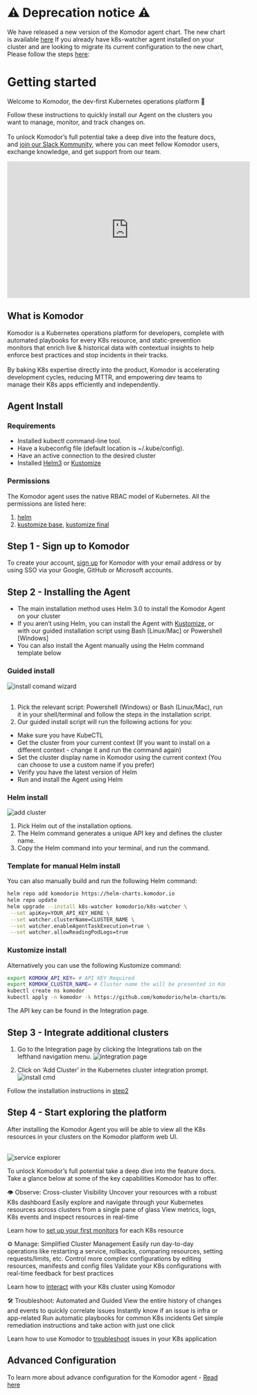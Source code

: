 
# ⚠️ Deprecation notice ⚠️
We have released a new version of the Komodor agent chart. The new chart is available [here](https://github.com/komodorio/helm-charts/tree/master/charts/komodor-agent)
If you already have k8s-watcher agent installed on your cluster and are looking to migrate its current configuration to the new chart, Please follow the steps [here](./Migrating-From-K8s-watcher-to-komodor-agent-Chart.md):

# Getting started

Welcome to Komodor, the dev-first Kubernetes operations platform 👋

Follow these instructions to quickly install our Agent on the clusters you want to manage, monitor, and track changes on. 
<br /><br />To unlock Komodor’s full potential take a deep dive into the feature docs, and [join our Slack Kommunity](https://join.slack.com/t/komodorkommunity/shared_invite/zt-1lz4cme86-2zIKTRtTFnzL_UNxaUS9yw), where you can meet fellow Komodor users, exchange knowledge, and get support from our team.

<iframe width="560" height="315"
src="https://www.youtube.com/embed/StFiQtH8L8Q" 
frameborder="0" 
allow="accelerometer; autoplay; encrypted-media; gyroscope; picture-in-picture" 
allowfullscreen></iframe>



## What is Komodor

Komodor is a Kubernetes operations platform for developers, complete with automated playbooks for every K8s resource, and static-prevention monitors that enrich live & historical data with contextual insights to help enforce best practices and stop incidents in their tracks. 
<br /><br />By baking K8s expertise directly into the product, Komodor is accelerating development cycles, reducing MTTR, and empowering dev teams to manage their K8s apps efficiently and independently.


## Agent Install

### Requirements
* Installed kubectl command-line tool.<br />
* Have a kubeconfig file (default location is ~/.kube/config).<br />
* Have an active connection to the desired cluster<br />
* Installed [Helm3](https://helm.sh/docs/intro/install/) or [Kustomize](https://kubectl.docs.kubernetes.io/installation/kustomize/)<br />

### Permissions
The Komodor agent uses the native RBAC model of Kubernetes. All the permissions are listed here:

1. [helm](https://github.com/komodorio/helm-charts/blob/master/charts/k8s-watcher/templates/clusterrole.yaml)
2. [kustomize base](https://github.com/komodorio/helm-charts/blob/master/manifests/base/clusterrole.yaml), [kustomize final](https://github.com/komodorio/helm-charts/blob/master/manifests/overlays/full/logs-reader.cr.yaml)

## Step 1 - Sign up to Komodor

To create your account, [sign up](https://app.komodor.com/#mode=signUp) for Komodor with your email address or by using SSO via your Google, GitHub or Microsoft accounts.

## Step 2 - Installing the Agent

* The main installation method uses Helm 3.0 to install the Komodor Agent on your cluster
* If you aren’t using Helm, you can install the Agent with [Kustomize](#kustomize-install), or with our guided installation script using Bash [Linux/Mac] or Powershell [Windows]
* You can also install the Agent manually using the Helm command template below


### Guided install
![install comand wizard](./img/Install_wizard.png)
<br /><br />
1. Pick the relevant script: Powershell (Windows) or Bash (Linux/Mac), run it in your shell/terminal and follow the steps in the installation script. <br />
2. Our guided install script will run the following actions for you:<br />

* Make sure you have KubeCTL
* Get the cluster from your current context (If you want to install on a different context - change it and run the command again)
* Set the cluster display name in Komodor using the current context (You can choose to use a custom name if you prefer)
* Verify you have the latest version of Helm
* Run and install the Agent using Helm


### Helm install
![add cluster](./img/install_wizard_helm.png)

1. Pick Helm out of the installation options.
2. The Helm command generates a unique API key and defines the cluster name.
3. Copy the Helm command into your terminal, and run the command.


### Template for manual Helm install
You can also manually build and run the following Helm command:


```bash
helm repo add komodorio https://helm-charts.komodor.io
helm repo update
helm upgrade --install k8s-watcher komodorio/k8s-watcher \
 --set apiKey=YOUR_API_KEY_HERE \
 --set watcher.clusterName=CLUSTER_NAME \
 --set watcher.enableAgentTaskExecution=true \
 --set watcher.allowReadingPodLogs=true
```


### Kustomize install
Alternatively you can use the following Kustomize command:
```bash
export KOMOKW_API_KEY= # API KEY Required
export KOMOKW_CLUSTER_NAME= # Cluster name the will be presented in Komodor
kubectl create ns komodor
kubectl apply -n komodor -k https://github.com/komodorio/helm-charts/manifests/overlays/full/?ref=master
```

The API key can be found in the Integration page.

## Step 3 - Integrate additional clusters

1. Go to the Integration page by clicking the Integrations tab on the lefthand navigation menu.
![integration page](./img/click_Integration_page.png)

2. Click on ‘Add Cluster’ in the Kubernetes cluster integration prompt.
![install cmd](./img/Add_kubernetes_cluster.png)

Follow the installation instructions in [step2](#step-2-installing-the-agent)


## Step 4 - Start exploring the platform
After installing the Komodor Agent you will be able to view all the K8s resources in your clusters on the Komodor platform web UI. <br /><br />

![service explorer](./img/service_explorer.png)

To unlock Komodor’s full potential take a deep dive into the feature docs. Take a glance below at some of the key capabilities Komodor has to offer. 

👁️ Observe: Cross-cluster Visibility
Uncover your resources with a robust K8s dashboard
Easily explore and navigate through your Kubernetes resources across clusters from a single pane of glass
View metrics, logs, K8s events and inspect resources in real-time


Learn how to [set up your first monitors](./Monitors.md) for each K8s resource

⚙️ Manage: Simplified Cluster Management
Easily run day-to-day operations like restarting a service, rollbacks, comparing resources, setting requests/limits, etc.
Control more complex configurations by editing resources, manifests and config files
Validate your K8s configurations with real-time feedback for best practices

Learn how to [interact](./Actions/Overview.md) with your K8s cluster using Komodor


🛠️ Troubleshoot: Automated and Guided
View the entire history of changes and events to quickly correlate issues
Instantly know if an issue is infra or app-related
Run automatic playbooks for common K8s incidents
Get simple remediation instructions and take action with just one click

Learn how to use Komodor to [troubleshoot](https://youtu.be/nmgVHuv5T6A) issues in your K8s application


## Advanced Configuration

To learn more about advance configuration for the Komodor agent - [Read here](./Komodor-Agent.md)
<br /><br /><br /><br />

